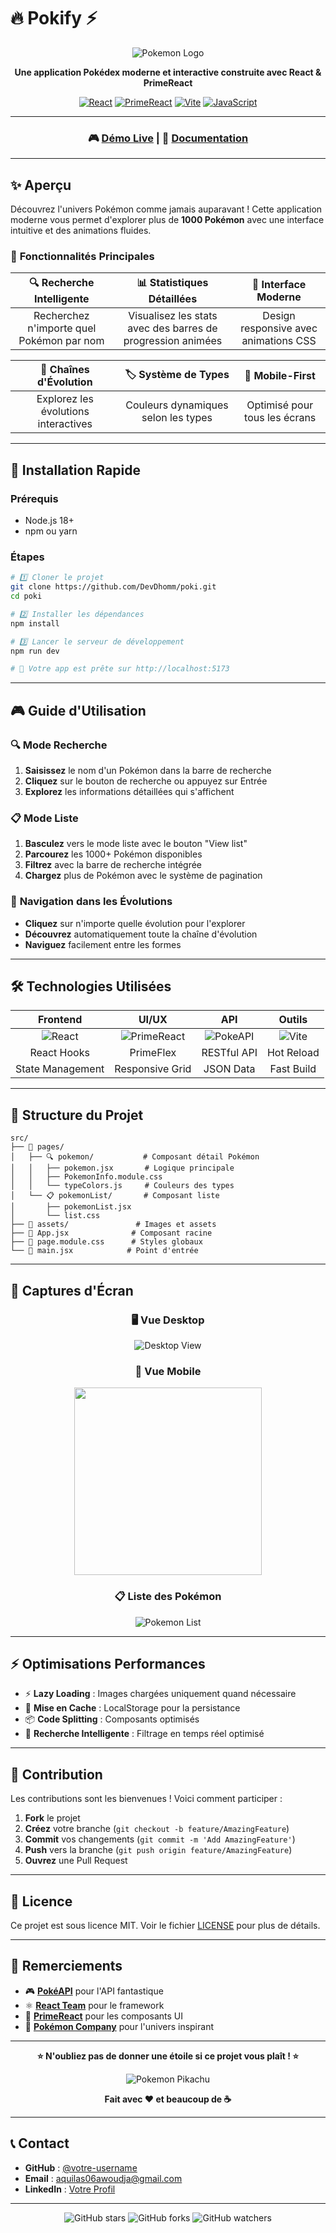 # 🔥 **Pokify** ⚡

<div align="center">

![Pokemon Logo](https://raw.githubusercontent.com/PokeAPI/sprites/master/sprites/pokemon/other/official-artwork/25.png)

**Une application Pokédex moderne et interactive construite avec React & PrimeReact**

[![React](https://img.shields.io/badge/React-18+-61dafb?style=for-the-badge&logo=react&logoColor=white)](https://reactjs.org/)
[![PrimeReact](https://img.shields.io/badge/PrimeReact-10+-007ad9?style=for-the-badge&logo=primereact&logoColor=white)](https://primereact.org/)
[![Vite](https://img.shields.io/badge/Vite-5+-646cff?style=for-the-badge&logo=vite&logoColor=white)](https://vitejs.dev/)
[![JavaScript](https://img.shields.io/badge/JavaScript-ES6+-f7df1e?style=for-the-badge&logo=javascript&logoColor=black)](https://javascript.info/)

---

### 🎮 **[Démo Live](https://pokify.vercel.app)** | 📖 **[Documentation](#documentation)**

</div>

---

## ✨ **Aperçu**

Découvrez l'univers Pokémon comme jamais auparavant ! Cette application moderne vous permet d'explorer plus de **1000 Pokémon** avec une interface intuitive et des animations fluides.

### 🎯 **Fonctionnalités Principales**

|       🔍 **Recherche Intelligente**       |               📊 **Statistiques Détaillées**                |       🎨 **Interface Moderne**        |
| :---------------------------------------: | :---------------------------------------------------------: | :-----------------------------------: |
| Recherchez n'importe quel Pokémon par nom | Visualisez les stats avec des barres de progression animées | Design responsive avec animations CSS |

|      🔄 **Chaînes d'Évolution**      |       🏷️ **Système de Types**       |      📱 **Mobile-First**      |
| :----------------------------------: | :---------------------------------: | :---------------------------: |
| Explorez les évolutions interactives | Couleurs dynamiques selon les types | Optimisé pour tous les écrans |

---

## 🚀 **Installation Rapide**

### Prérequis

- Node.js 18+
- npm ou yarn

### Étapes

```bash
# 1️⃣ Cloner le projet
git clone https://github.com/DevDhomm/poki.git
cd poki

# 2️⃣ Installer les dépendances
npm install

# 3️⃣ Lancer le serveur de développement
npm run dev

# 🎉 Votre app est prête sur http://localhost:5173
```

---

## 🎮 **Guide d'Utilisation**

### 🔍 **Mode Recherche**

1. **Saisissez** le nom d'un Pokémon dans la barre de recherche
2. **Cliquez** sur le bouton de recherche ou appuyez sur Entrée
3. **Explorez** les informations détaillées qui s'affichent

### 📋 **Mode Liste**

1. **Basculez** vers le mode liste avec le bouton "View list"
2. **Parcourez** les 1000+ Pokémon disponibles
3. **Filtrez** avec la barre de recherche intégrée
4. **Chargez** plus de Pokémon avec le système de pagination

### 🔄 **Navigation dans les Évolutions**

- **Cliquez** sur n'importe quelle évolution pour l'explorer
- **Découvrez** automatiquement toute la chaîne d'évolution
- **Naviguez** facilement entre les formes

---

## 🛠️ **Technologies Utilisées**

<div align="center">

|                                             Frontend                                              |                                                      UI/UX                                                       |                                                   API                                                   |                                             Outils                                             |
| :-----------------------------------------------------------------------------------------------: | :--------------------------------------------------------------------------------------------------------------: | :-----------------------------------------------------------------------------------------------------: | :--------------------------------------------------------------------------------------------: |
| ![React](https://img.shields.io/badge/-React-61dafb?style=flat-square&logo=react&logoColor=white) | ![PrimeReact](https://img.shields.io/badge/-PrimeReact-007ad9?style=flat-square&logo=primereact&logoColor=white) | ![PokeAPI](https://img.shields.io/badge/-PokéAPI-ffcb05?style=flat-square&logo=pokemon&logoColor=black) | ![Vite](https://img.shields.io/badge/-Vite-646cff?style=flat-square&logo=vite&logoColor=white) |
|                                            React Hooks                                            |                                                    PrimeFlex                                                     |                                               RESTful API                                               |                                           Hot Reload                                           |
|                                         State Management                                          |                                                 Responsive Grid                                                  |                                                JSON Data                                                |                                           Fast Build                                           |

</div>

---

## 📁 **Structure du Projet**

```
src/
├── 📂 pages/
│   ├── 🔍 pokemon/           # Composant détail Pokémon
│   │   ├── pokemon.jsx       # Logique principale
│   │   ├── PokemonInfo.module.css
│   │   └── typeColors.js     # Couleurs des types
│   └── 📋 pokemonList/       # Composant liste
│       ├── pokemonList.jsx
│       └── list.css
├── 🎨 assets/               # Images et assets
├── 📄 App.jsx              # Composant racine
├── 🎨 page.module.css      # Styles globaux
└── 🚀 main.jsx            # Point d'entrée
```

---

## 🎨 **Captures d'Écran**

<div align="center">

### 🖥️ **Vue Desktop**

![Desktop View](https://via.placeholder.com/800x500/61dafb/white?text=Desktop+Pokemon+View)

### 📱 **Vue Mobile**

<img src="https://via.placeholder.com/300x600/61dafb/white?text=Mobile+Pokemon+View" width="300">

### 📋 **Liste des Pokémon**

![Pokemon List](https://via.placeholder.com/800x500/007ad9/white?text=Pokemon+List+View)

</div>

---

## ⚡ **Optimisations Performances**

- ⚡ **Lazy Loading** : Images chargées uniquement quand nécessaire
- 🔄 **Mise en Cache** : LocalStorage pour la persistance
- 📦 **Code Splitting** : Composants optimisés
- 🎯 **Recherche Intelligente** : Filtrage en temps réel optimisé

---

## 🤝 **Contribution**

Les contributions sont les bienvenues ! Voici comment participer :

1. **Fork** le projet
2. **Créez** votre branche (`git checkout -b feature/AmazingFeature`)
3. **Commit** vos changements (`git commit -m 'Add AmazingFeature'`)
4. **Push** vers la branche (`git push origin feature/AmazingFeature`)
5. **Ouvrez** une Pull Request

---

## 📝 **Licence**

Ce projet est sous licence MIT. Voir le fichier [LICENSE](LICENSE) pour plus de détails.

---

## 🙏 **Remerciements**

- 🎮 **[PokéAPI](https://pokeapi.co/)** pour l'API fantastique
- ⚛️ **[React Team](https://reactjs.org/)** pour le framework
- 🎨 **[PrimeReact](https://primereact.org/)** pour les composants UI
- 🎯 **[Pokémon Company](https://www.pokemon.com/)** pour l'univers inspirant

---

<div align="center">

**⭐ N'oubliez pas de donner une étoile si ce projet vous plaît ! ⭐**

![Pokemon Pikachu](https://raw.githubusercontent.com/PokeAPI/sprites/master/sprites/pokemon/other/official-artwork/25.png)

**Fait avec ❤️ et beaucoup de ☕**

</div>

---

## 📞 **Contact**

- **GitHub** : [@votre-username](https://github.com/DevDhomm)
- **Email** : aquilas06awoudja@gmail.com
- **LinkedIn** : [Votre Profil](https://linkedin.com/in/aquilasawoudja)

---

<div align="center">

![GitHub stars](https://img.shields.io/github/stars/DevDhomm/poki?style=social)
![GitHub forks](https://img.shields.io/github/forks/DevDhomm/poki?style=social)
![GitHub watchers](https://img.shields.io/github/watchers/DevDhomm/poki?style=social)

</div>
